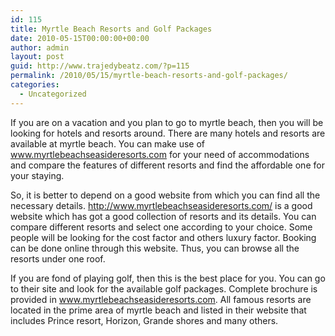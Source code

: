 ```yaml
---
id: 115
title: Myrtle Beach Resorts and Golf Packages
date: 2010-05-15T00:00:00+00:00
author: admin
layout: post
guid: http://www.trajedybeatz.com/?p=115
permalink: /2010/05/15/myrtle-beach-resorts-and-golf-packages/
categories:
  - Uncategorized
---
```

If you are on a vacation and you plan to go to myrtle beach, then you will be looking for hotels and resorts around. There are many hotels and resorts are available at myrtle beach. You can make use of www.myrtlebeachseasideresorts.com for your need of accommodations and compare the features of different resorts and find the affordable one for your staying. 

So, it is better to depend on a good website from which you can find all the necessary details. http://www.myrtlebeachseasideresorts.com/ is a good website which has got a good collection of resorts and its details. You can compare different resorts and select one according to your choice. Some people will be looking for the cost factor and others luxury factor. Booking can be done online through this website. Thus, you can browse all the resorts under one roof.

If you are fond of playing golf, then this is the best place for you. You can go to their site and look for the available golf packages. Complete brochure is provided in www.myrtlebeachseasideresorts.com. All famous resorts are located in the prime area of myrtle beach and listed in their website that includes Prince resort, Horizon, Grande shores and many others.